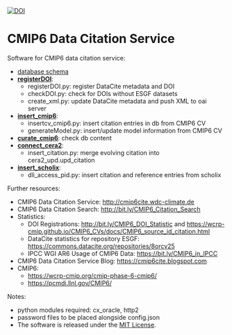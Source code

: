 [![DOI](https://zenodo.org/badge/doi/10.5281/zenodo.15673534.svg)](https://doi.org/10.5281/zenodo.15673534)

# CMIP6 Data Citation Service

Software for CMIP6 data citation service:
* [database schema](db_schema.png)
* **[registerDOI](/registerDOI)**: 
   * registerDOI.py: register DataCite metadata and DOI
   * checkDOI.py: check for DOIs without ESGF datasets
   * create_xml.py: update DataCite metadata and push XML to oai server
* **[insert_cmip6](/insert_cmip6)**: 
   * insertcv_cmip6.py: insert citation entries in db from CMIP6 CV
   * generateModel.py: insert/update model information from CMIP6 CV
* **[curate_cmip6](/curate_cmip6)**: check db content
* **[connect_cera2](/connect_cera2)**:
  * insert_citation.py: merge evolving citation into cera2_upd.upd_citation
* **[insert_scholix](/insert_scholix)**:
  * dli_access_pid.py: insert citation and reference entries from scholix

Further resources:
* CMIP6 Data Citation Service: http://cmip6cite.wdc-climate.de
* CMIP6 Data Citation Search: http://bit.ly/CMIP6_Citation_Search
* Statistics:
  * DOI Registrations: http://bit.ly/CMIP6_DOI_Statistic and https://wcrp-cmip.github.io/CMIP6_CVs/docs/CMIP6_source_id_citation.html
  * DataCite statistics for repository ESGF: https://commons.datacite.org/repositories/8orcv25
  * IPCC WGI AR6 Usage of CMIP6 Data: https://bit.ly/CMIP6_in_IPCC
* CMIP6 Data Citation Service Blog: https://cmip6cite.blogspot.com
* CMIP6:
  * https://wcrp-cmip.org/cmip-phase-6-cmip6/
  * https://pcmdi.llnl.gov/CMIP6/ 

Notes:
* python modules required: cx_oracle, http2
* password files to be placed alongside config.json
* The software is released under the [MIT License](LICENSE.md).